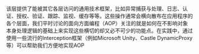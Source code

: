 该层提供了能被其它各层访问的通用技术框架，比如异常捕获与处理、日志、认证、授权、验证、跟踪、监视、缓存等等。这些操作通常会横向散布在应用程序的各个层面，我们平时讨论的面向方面编程（AOP）关注的就是如何在不影响对象本身处理逻辑的基础上来实现这些横切的却又必不可少的功能点。在实践中，通过使用一些流行的Interception框架（例如Microsoft Unity、Castle DynamicProxy等）可以帮助我们方便地实现AOP
